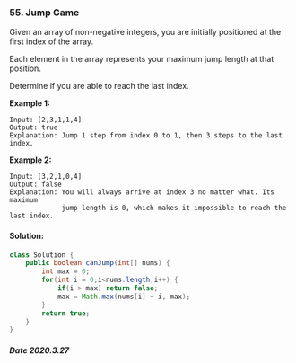 ### 55. Jump Game

Given an array of non-negative integers, you are initially positioned at the first index of the array.

Each element in the array represents your maximum jump length at that position.

Determine if you are able to reach the last index.

**Example 1:**

```
Input: [2,3,1,1,4]
Output: true
Explanation: Jump 1 step from index 0 to 1, then 3 steps to the last index.
```

**Example 2:**

```
Input: [3,2,1,0,4]
Output: false
Explanation: You will always arrive at index 3 no matter what. Its maximum
             jump length is 0, which makes it impossible to reach the last index.
```

#### Solution:

```java
class Solution {
    public boolean canJump(int[] nums) {
        int max = 0;
        for(int i = 0;i<nums.length;i++) {
            if(i > max) return false;
            max = Math.max(nums[i] + i, max);
        }
        return true;
    }
}
```

##### Date 2020.3.27